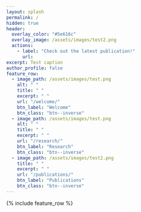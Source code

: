 ```yaml
---
layout: splash
permalink: /
hidden: true
header:
  overlay_color: "#5e616c"
  overlay_image: /assets/images/test2.png
  actions:
    - label: "Check out the latest publication!"
      url:
excerpt: Test caption
author_profile: false
feature_row:
  - image_path: /assets/images/test.png
    alt: " "
    title: " "
    excerpt: " "
    url: "/welcome/"
    btn_label: "Welcome"
    btn_class: "btn--inverse"
  - image_path: /assets/images/test.png
    alt: " "
    title: " "
    excerpt: " "
    url: "/research/"
    btn_label: "Research"
    btn_class: "btn--inverse"
  - image_path: /assets/images/test2.png
    title: " "
    excerpt: " "
    url: "/publications/"
    btn_label: "Publications"
    btn_class: "btn--inverse"
---
```


{% include feature_row %}
